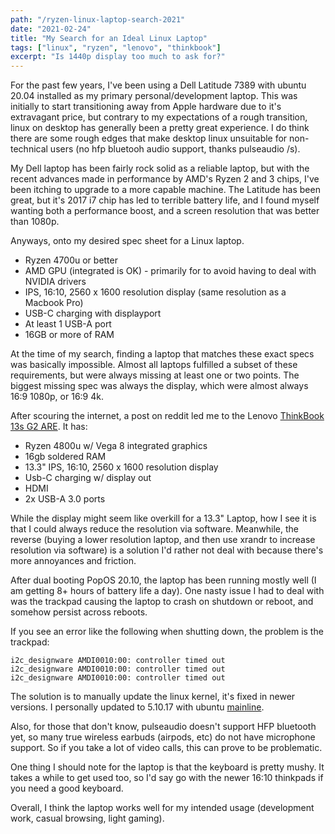 ```yaml
---
path: "/ryzen-linux-laptop-search-2021"
date: "2021-02-24"
title: "My Search for an Ideal Linux Laptop"
tags: ["linux", "ryzen", "lenovo", "thinkbook"]
excerpt: "Is 1440p display too much to ask for?"
---
```


For the past few years, I've been using a Dell Latitude 7389 with ubuntu 20.04 installed as my primary personal/development laptop. This was initially to start transitioning away from Apple hardware due to it's extravagant price, but contrary to my expectations of a rough transition, linux on desktop has generally been a pretty great experience. I do think there are some rough edges that make desktop linux unsuitable for non-technical users (no hfp bluetooh audio support, thanks pulseaudio /s).

My Dell laptop has been fairly rock solid as a reliable laptop, but with the recent advances made in performance by AMD's Ryzen 2 and 3 chips, I've been itching to upgrade to a more capable machine. The Latitude has been great, but it's 2017 i7 chip has led to terrible battery life, and I found myself wanting both a performance boost, and a screen resolution that was better than 1080p.

Anyways, onto my desired spec sheet for a Linux laptop.

- Ryzen 4700u or better
- AMD GPU (integrated is OK) - primarily for to avoid having to deal with NVIDIA drivers
- IPS, 16:10, 2560 x 1600 resolution display (same resolution as a Macbook Pro)
- USB-C charging with displayport
- At least 1 USB-A port
- 16GB or more of RAM

At the time of my search, finding a laptop that matches these exact specs was basically impossible. Almost all laptops fulfilled a subset of these requirements, but were always missing at least one or two points. The biggest missing spec was always the display, which were almost always 16:9 1080p, or 16:9 4k.

After scouring the internet, a post on reddit led me to the Lenovo [ThinkBook 13s G2 ARE](https://www.provantage.com/lenovo-20wc0005us~7LEN9UV9.htm). It has:

- Ryzen 4800u w/ Vega 8 integrated graphics
- 16gb soldered RAM
- 13.3" IPS, 16:10, 2560 x 1600 resolution display
- Usb-C charging w/ display out
- HDMI
- 2x USB-A 3.0 ports

While the display might seem like overkill for a 13.3" Laptop, how I see it is that I could always reduce the resolution via software. Meanwhile, the reverse (buying a lower resolution laptop, and then use xrandr to increase resolution via software) is a solution I'd rather not deal with because there's more annoyances and friction.

After dual booting PopOS 20.10, the laptop has been running mostly well (I am getting 8+ hours of battery life a day). One nasty issue I had to deal with was the trackpad causing the laptop to crash on shutdown or reboot, and somehow persist across reboots.

If you see an error like the following when shutting down, the problem is the trackpad:

```
i2c_designware AMDI0010:00: controller timed out
i2c_designware AMDI0010:00: controller timed out
i2c_designware AMDI0010:00: controller timed out
```

The solution is to manually update the linux kernel, it's fixed in newer versions. I personally updated to 5.10.17 with ubuntu [mainline](https://github.com/bkw777/mainline).

Also, for those that don't know, pulseaudio doesn't support HFP bluetooth yet, so many true wireless earbuds (airpods, etc) do not have microphone support. So if you take a lot of video calls, this can prove to be problematic.

One thing I should note for the laptop is that the keyboard is pretty mushy. It takes a while to get used too, so I'd say go with the newer 16:10 thinkpads if you need a good keyboard.

Overall, I think the laptop works well for my intended usage (development work, casual browsing, light gaming).